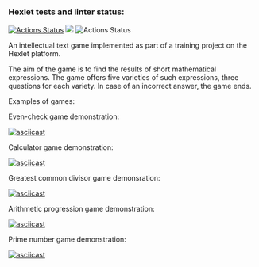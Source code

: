 ### Hexlet tests and linter status:
[![Actions Status](https://github.com/Dedenev/python-project-lvl1/workflows/hexlet-check/badge.svg)](https://github.com/Dedenev/python-project-lvl1/actions)
<a href="https://codeclimate.com/github/codeclimate/codeclimate/maintainability"><img src="https://api.codeclimate.com/v1/badges/a99a88d28ad37a79dbf6/maintainability" /></a>
![Actions Status](https://github.com/IDilettant/python-project-lvl1/workflows/Flake8-WPS/badge.svg)

An intellectual text game implemented as part of a training project on the Hexlet platform.

The aim of the game is to find the results of short mathematical expressions. The game offers five varieties of such expressions, three questions for each variety. In case of an incorrect answer, the game ends.

Examples of games:

Even-check game demonstration:

[![asciicast](https://asciinema.org/a/xAc8nz7Rxds2jKtY1iEWeHqSR.svg)](https://asciinema.org/a/xAc8nz7Rxds2jKtY1iEWeHqSR)

Calculator game demonstration:

[![asciicast](https://asciinema.org/a/ZuggcGqw6CTYU6Xj2iobA6iRQ.svg)](https://asciinema.org/a/ZuggcGqw6CTYU6Xj2iobA6iRQ)

Greatest common divisor game demonsration:

[![asciicast](https://asciinema.org/a/szEHoUHmy8P7KIdOBc6bFRkxc.svg)](https://asciinema.org/a/szEHoUHmy8P7KIdOBc6bFRkxc)

Arithmetic progression game demonstration:

[![asciicast](https://asciinema.org/a/PNX38HOI6HfKMo27U2YZ5pAS1.svg)](https://asciinema.org/a/PNX38HOI6HfKMo27U2YZ5pAS1)

Prime number game demonstration:

[![asciicast](https://asciinema.org/a/mygmU0V6hPebEFXVD7xDtiSjW.svg)](https://asciinema.org/a/mygmU0V6hPebEFXVD7xDtiSjW)
